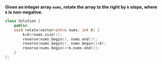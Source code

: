 **Given an integer array `nums`, rotate the array to the right by `k` steps, where `k` is non-negative.**

```cpp
class Solution {
    public:
    void rotate(vector<int>& nums, int k) {
        k=k%(nums.size());
        reverse(nums.begin(), nums.end());
        reverse(nums.begin(), nums.begin()+k);
        reverse(nums.begin()+k,nums.end());
    }
};
```
